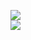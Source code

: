 [![](https://img.shields.io/badge/Made%20With-Github%20Spray-lightgrey.svg?style=for-the-badge&logo=github)](https://github.com/Annihil/github-spray#6838)  
[![](https://i.imgur.com/2DrTn0Z.gif)](https://github.com/Annihil/github-spray)